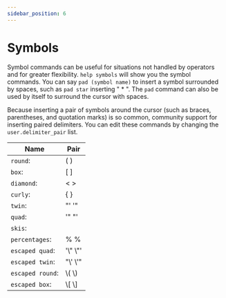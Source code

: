 ```yaml
---
sidebar_position: 6
---
```

# Symbols
Symbol commands can be useful for situations not handled by operators and for greater flexibility. `help symbols` will show you the symbol commands. You can say `pad (symbol name)` to insert a symbol surrounded by spaces, such as `pad star` inserting " * ". The `pad` command can also be used by itself to surround the cursor with spaces. 

Because inserting a pair of symbols around the cursor (such as braces, parentheses, and quotation marks) is so common, community support for inserting paired delimiters. You can edit these commands by changing the `user.delimiter_pair` list.

| Name | Pair                                        |
| -------------------- | -------------------------------------------------- |
| `round`: | ( )|
| `box`: | [ ]|
| `diamond`: | < >|
| `curly`: | { }|
| `twin`: | "' '"|
| `quad`: | '" "'|
| `skis`: | ` `|
| `percentages`: | % %|
| `escaped quad`: | '\\" \\"' |
| `escaped twin`: |  "\\' \\'" |
| `escaped round`: | \\( \\) |
| `escaped box`: | \\[ \\] |